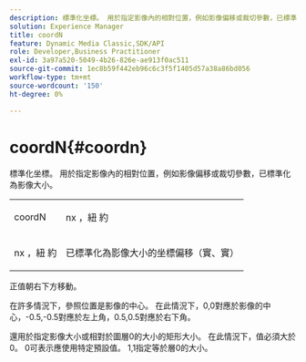 ```yaml
---
description: 標準化坐標。 用於指定影像內的相對位置，例如影像偏移或裁切參數，已標準化為影像大小。
solution: Experience Manager
title: coordN
feature: Dynamic Media Classic,SDK/API
role: Developer,Business Practitioner
exl-id: 3a97a520-5049-4b26-826e-ae913f0ac511
source-git-commit: 1ec8b59f442eb96c6c3f5f1405d57a38a86bd056
workflow-type: tm+mt
source-wordcount: '150'
ht-degree: 0%

---
```


# coordN{#coordn}

標準化坐標。 用於指定影像內的相對位置，例如影像偏移或裁切參數，已標準化為影像大小。

<table id="simpletable_EFA3111DC4B94BAF94715500DB4DD8FB"> 
 <tr class="strow"> 
  <td class="stentry"> <p><span class="codeph"> <span class="varname"> coordN</span> </span> </p> </td> 
  <td class="stentry"> <p><span class="codeph"> <span class="varname"> nx</span> </span>，紐 <span class="codeph"><span class="varname"> 約</span></span> </p></td> 
 </tr> 
 <tr class="strow"> 
  <td class="stentry"> <p><span class="codeph"> <span class="varname"> nx</span> </span>，紐 <span class="codeph"><span class="varname"> 約</span></span> </p></td> 
  <td class="stentry"> <p>已標準化為影像大小的坐標偏移（實、實） </p></td> 
 </tr> 
</table>

正值朝右下方移動。

在許多情況下，參照位置是影像的中心。 在此情況下，0,0對應於影像的中心，-0.5,-0.5對應於左上角，0.5,0.5對應於右下角。

還用於指定影像大小或相對於圖層0的大小的矩形大小。 在此情況下，值必須大於0。 0可表示應使用特定預設值。 1,1指定等於層0的大小。
